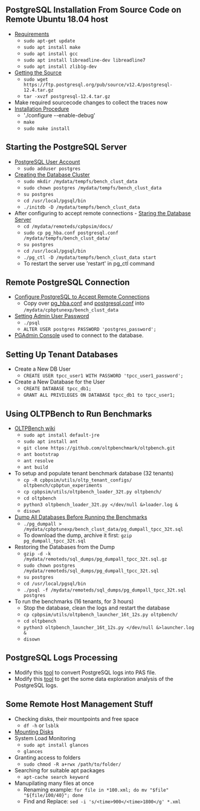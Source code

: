 ## PostgreSQL Installation From Source Code on Remote Ubuntu 18.04 host
* [Requirements](https://www.postgresql.org/docs/current/install-requirements.html)
    + `sudo apt-get update`
    + `sudo apt install make`
    + `sudo apt install gcc`
    + `sudo apt install libreadline-dev libreadline7`
    + `sudo apt install zlib1g-dev`
* [Getting the Source](https://www.postgresql.org/docs/current/install-getsource.html)
    + `sudo wget  https://ftp.postgresql.org/pub/source/v12.4/postgresql-12.4.tar.gz`
    + `tar -xvzf postgresql-12.4.tar.gz`
* Make required sourcecode changes to collect the traces now
* [Installation Procedure](https://www.postgresql.org/docs/current/install-procedure.html)
    + './configure --enable-debug'
    + `make`
    + `sudo make install`

## Starting the PostgreSQL Server
* [PostgreSQL User Account](https://www.postgresql.org/docs/current/postgres-user.html)
    + `sudo adduser postgres`
* [Creating the Database Cluster](https://www.postgresql.org/docs/current/creating-cluster.html)
    + `sudo mkdir /mydata/tempfs/bench_clust_data`
    + `sudo chown postgres /mydata/tempfs/bench_clust_data`
    + `su postgres`
    + `cd /usr/local/pgsql/bin`
    + `./initdb -D /mydata/tempfs/bench_clust_data`
* After configuring to accept remote connections - [Staring the Database Server](https://www.postgresql.org/docs/current/server-start.html)
    + `cd /mydata/remoteds/cpbpsim/docs/`
    + `sudo cp pg_hba.conf postgresql.conf /mydata/tempfs/bench_clust_data/`
    + `su postgres`
    + `cd /usr/local/pgsql/bin`
    + `./pg_ctl -D /mydata/tempfs/bench_clust_data start`
    + To restart the server use 'restart' in pg_ctl command

## Remote PostgreSQL Connection
* [Configure PostgreSQL to Accept Remote Connections](https://blog.bigbinary.com/2016/01/23/configure-postgresql-to-allow-remote-connection.html)
    + Copy over [pg_hba.conf](pg_hba.conf) and [postgresql.conf](postgresql.conf) into `/mydata/cpbptunexp/bench_clust_data`
* [Setting Admin User Password](https://stackoverflow.com/questions/7695962/postgresql-password-authentication-failed-for-user-postgres)
    + `./psql`
    + `ALTER USER postgres PASSWORD 'postgres_password';`
* [PGAdmin Console](https://www.pgadmin.org/) used to connect to the database.

## Setting Up Tenant Databases
* Create a New DB User
    + `CREATE USER tpcc_user1 WITH PASSWORD 'tpcc_user1_password';`
* Create a New Database for the User
    + `CREATE DATABASE tpcc_db1;`
    + `GRANT ALL PRIVILEGES ON DATABASE tpcc_db1 to tpcc_user1;`

## Using OLTPBench to Run Benchmarks
* [OLTPBench wiki](https://github.com/oltpbenchmark/oltpbench/wiki)
    + `sudo apt install default-jre`
    + `sudo apt install ant`
    + `git clone https://github.com/oltpbenchmark/oltpbench.git`
    + `ant bootstrap`
    + `ant resolve`
    + `ant build`
* To setup and populate tenant benchmark database (32 tenants)
    + `cp -R cpbpsim/utils/oltp_tenant_configs/ oltpbench/cpbptun_experiments`
    + `cp cpbpsim/utils/oltpbench_loader_32t.py oltpbench/`
    + `cd oltpbench`
    + `python3 oltpbench_loader_32t.py </dev/null &>loader.log &`
    + `disown`
* [Dump All Databases Before Running the Benchmarks](https://www.postgresql.org/docs/12/backup-dump.html)
    + `./pg_dumpall > /mydata/cpbptunexp/bench_clust_data/pg_dumpall_tpcc_32t.sql`
    + To download the dump, archive it first: `gzip pg_dumpall_tpcc_32t.sql`
* Restoring the Databases from the Dump
    + `gzip -d -k /mydata/remoteds/sql_dumps/pg_dumpall_tpcc_32t.sql.gz`
    + `sudo chown postgres /mydata/remoteds/sql_dumps/pg_dumpall_tpcc_32t.sql`
    + `su postgres`
    + `cd /usr/local/pgsql/bin`
    + `./psql -f /mydata/remoteds/sql_dumps/pg_dumpall_tpcc_32t.sql postgres`
* To run the benchmarks (16 tenants, for 3 hours)
    + Stop the database, clean the logs and restart the database
    + `cp cpbpsim/utils/oltpbench_launcher_16t_12s.py oltpbench/`
    + `cd oltpbench`
    + `python3 oltpbench_launcher_16t_12s.py </dev/null &>launcher.log &`
    + `disown`
    
## PostgreSQL Logs Processing
* Modify this [tool](../utils/pg_logs_to_pas_conv.py) to convert PostgreSQL logs into PAS file.
* Modify this [tool](../utils/pg_logs_analyzer.py) to get the some data exploration analysis of the PostgreSQL logs.

## Some Remote Host Management Stuff
* Checking disks, their mountpoints and free space
    + `df -h` or `lsblk`
* [Mounting Disks](https://unix.stackexchange.com/questions/315063/mount-wrong-fs-type-bad-option-bad-superblock#315070)
* System Load Monitoring
    + `sudo apt install glances`
    + `glances`
* Granting access to folders
    + `sudo chmod -R a+rwx /path/to/folder/`
* Searching for suitable apt packages
    + `apt-cache search keyword`
* Manupilating many files at once
    + Renaming example: `for file in *100.xml; do mv "$file" "${file/100/40}"; done`
    + Find and Replace: `sed -i 's/<time>900</<time>1800</g' *.xml`
